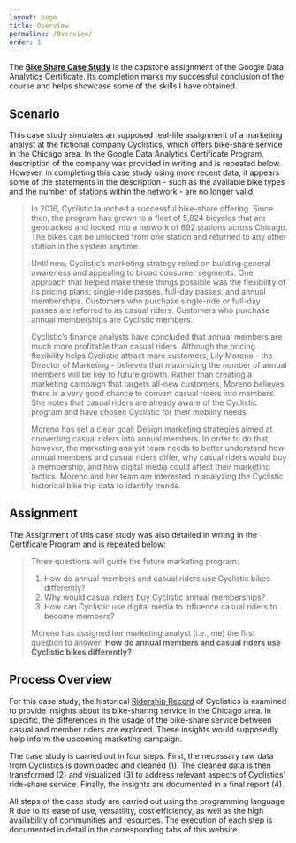 ```yaml
---
layout: page
title: Overview
permalink: /Overview/
order: 1
---
```


The **[Bike Share Case Study](https://phucminhle93.github.io/GPC_Case-Study-1/)** is the capstone assignment of the Google Data Analytics Certificate. Its completion marks my successful conclusion of the course and helps showcase some of the skills I have obtained.

## Scenario

This case study simulates an supposed real-life assignment of a marketing analyst at the fictional company Cyclistics, which offers bike-share service in the Chicago area. In the Google Data Analytics Certificate Program, description of the company was provided in writing and is repeated below. However, in completing this case study using more recent data, it appears some of the statements in the description - such as the available bike types and the number of stations within the network - are no longer valid.

> In 2016, Cyclistic launched a successful bike-share offering. Since then, the program has grown to a fleet of 5,824 bicycles that are geotracked and locked into a network of 692 stations across Chicago. The bikes can be unlocked from one station and returned to any other station in the system anytime.
> 
> Until now, Cyclistic’s marketing strategy relied on building general awareness and appealing to broad consumer segments. One approach that helped make these things possible was the flexibility of its pricing plans: single-ride passes, full-day passes, and annual memberships. Customers who purchase single-ride or full-day passes are referred to as casual riders. Customers who purchase annual memberships are Cyclistic members.
> 
> Cyclistic’s finance analysts have concluded that annual members are much more profitable than casual riders. Although the pricing flexibility helps Cyclistic attract more customers, Lily Moreno - the Director of Marketing - believes that maximizing the number of annual members will be key to future growth. Rather than creating a marketing campaign that targets all-new customers, Moreno believes there is a very good chance to convert casual riders into members. She notes that casual riders are already aware of the Cyclistic program and have chosen Cyclistic for their mobility needs.
>
> Moreno has set a clear goal: Design marketing strategies aimed at converting casual riders into annual members. In order to do that, however, the marketing analyst team needs to better understand how annual members and casual riders differ, why casual riders would buy a membership, and how digital media could affect their marketing tactics. Moreno and her team are interested in analyzing the Cyclistic historical bike trip data to identify trends.

## Assignment

The Assignment of this case study was also detailed in writng in the Certificate Program and is repeated below:

> Three questions will guide the future marketing program:
>    1. How do annual members and casual riders use Cyclistic bikes differently?
>    2. Why would casual riders buy Cyclistic annual memberships?
>    3. How can Cyclistic use digital media to influence casual riders to become members?
>
> Moreno has assigned her marketing analyst (i.e., me) the first question to answer: **How do annual members and casual riders use Cyclistic bikes differently?**

## Process Overview

For this case study, the historical [Ridership Record](https://divvy-tripdata.s3.amazonaws.com/index.html) of Cyclistics is examined to provide insights about its bike-sharing service in the Chicago area. In specific, the differences in the usage of the bike-share service between casual and member riders are explored. These insights would supposedly help inform the upcoming marketing campaign.

The case study is carried out in four steps. First, the necessary raw data from Cyclistics is downloaded and cleaned (1). The cleaned data is then transformed (2) and visualized (3) to address relevant aspects of Cyclistics' ride-share service. Finally, the insights are documented in a final report (4).

All steps of the case study are carried out using the programming language R due to its ease of use, versatility, cost efficiency, as well as the high availability of communities and resources. The execution of each step is documented in detail in the corresponding tabs of this website.